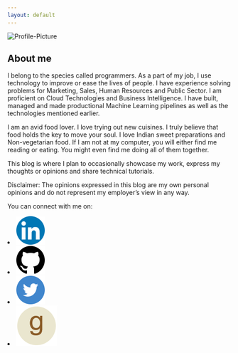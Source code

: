 ```yaml
---
layout: default
---
```


<div class="profile-picture">
    <div class="outer-wrapper">
        <div class="inner-wrapper">
            <img  src="https://media.licdn.com/dms/image/C5103AQH0SsLWUIEUQg/profile-displayphoto-shrink_200_200/0?e=1549497600&amp;v=beta&amp;t=4_OTFu-M0W1VXcOGtO_6TzLDp4vdlIwlbct5nGwhS3A" alt="Profile-Picture">
        </div>
    </div>
</div>

## About me

I belong to the species called programmers. As a part of my job, I use technology to improve or ease the lives of people. I have experience solving problems for Marketing, Sales, Human Resources and Public Sector. I am proficient on Cloud Technologies and Business Intelligence. I have built, managed and made productional Machine Learning pipelines as well as the technologies mentioned earlier. 

I am an avid food lover. I love trying out new cuisines. I truly believe that food holds the key to move your soul. I love Indian sweet preparations and Non-vegetarian food. If I am not at my computer, you will either find me reading or eating. You might even find me doing all of them together. 

This blog is where I plan to occasionally showcase my work, express my thoughts or opinions and share technical tutorials. 

Disclaimer: The opinions expressed in this blog are my own personal opinions and do not represent my employer’s view in any way.

You can connect with me on:
<div class="about-connect">
    <a href="https://www.linkedin.com/in/mathewnikhil/" target="_blank">
        <li>
            <img src="./assets/images/social/linkedin.png" alt="Linked In">
        </li>
    </a>
    <a href="https://github.com/mathewnik90/"  target="_blank">
        <li>
            <img src="./assets/images/social/github.png">
        </li>
    </a>
    <a href="https://twitter.com/mathewnik90"  target="_blank">
        <li>
            <img src="./assets/images/social/twitter.png">
        </li>
    </a>
    <a href="https://www.goodreads.com/user/show/81605052-nikhil-mathew"  target="_blank">
        <li>
            <img class="goodreads" src="./assets/images/social/goodreads.png">
        </li>
    </a>
</div>